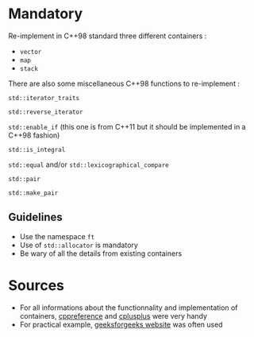 # Mandatory

Re-implement in C++98 standard three different containers :

- ``vector``
- ``map``
- ``stack``


There are also some miscellaneous C++98 functions to re-implement :

``std::iterator_traits``

``std::reverse_iterator``

``std::enable_if`` (this one is from C++11 but it should be implemented in a C++98 fashion)

``std::is_integral``

``std::equal`` and/or ``std::lexicographical_compare``

``std::pair``

``std::make_pair``

## Guidelines

- Use the namespace ``ft``
- Use of ``std::allocator`` is mandatory
- Be wary of all the details from existing containers

# Sources

- For all informations about the functionnality and implementation of containers, [cppreference](https://en.cppreference.com/w/) and [cplusplus](https://cplusplus.com/) were very handy
- For practical example, [geeksforgeeks website](https://www.geeksforgeeks.org) was often used
